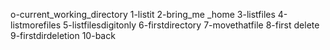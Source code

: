 o-current_working_directory
1-listit
2-bring_me _home
3-listfiles
4-listmorefiles
5-listfilesdigitonly 
6-firstdirectory
7-movethatfile
8-first delete
9-firstdirdeletion
10-back
